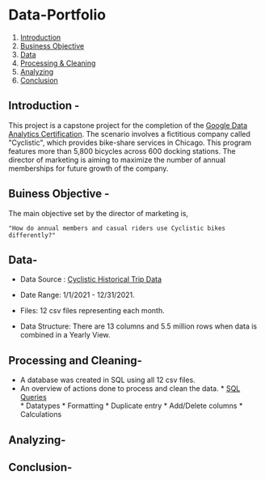 # Data-Portfolio

1. [Introduction](README.md#introduction)
2. [Business Objective](README.md#business-objective)
3. [Data](README.md#Data)
4. [Processing & Cleaning](README.md#processing-&-cleaning)
5. [Analyzing](README.md#analyzing)
6. [Conclusion](README.md#conclusion)


## Introduction - 
  This project is a capstone project for the completion of the [Google Data Analytics Certification](https://www.coursera.org/account/accomplishments/professional-cert/AHR8TAZNRZGJ). The scenario involves a fictitious company called "Cyclistic", which provides bike-share services in Chicago. This program features more than 5,800 bicycles across 600 docking stations. The director of marketing is aiming to maximize the number of annual memberships for future growth of the company. 
  
## Buiness Objective - 

  The main objective set by the director of marketing is, 
  
    "How do annual members and casual riders use Cyclistic bikes differently?"

## Data-
* Data Source : [Cyclistic Historical Trip Data](https://divvy-tripdata.s3.amazonaws.com/index.html)

* Date Range: 1/1/2021 - 12/31/2021. 

* Files: 12 csv files representing each month.

* Data Structure: There are 13 columns and 5.5 million rows when data is combined in a Yearly View. 


## Processing and Cleaning-
* A database was created in SQL using all 12 csv files.
* An overview of actions done to process and clean the data. 
        * [SQL Queries](   )        
        * Datatypes
        * Formatting
        * Duplicate entry 
        * Add/Delete columns 
        * Calculations

## Analyzing- 
 
 
 
 
 
 
 
 
 
 
 
 
 
 
 
 
 
 
 
 
 
 



## Conclusion- 
